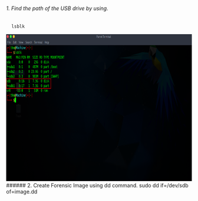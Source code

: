###### 1. Find the path of the USB drive by using.
      lsblk
<img src="1.lsblk.png" alt="Image Alt Text" width="1000" height="400">
<!-- ![lsblk](1.lsblk.png) -->
###### 2. Create Forensic Image using dd command.
      sudo dd if=/dev/sdb of=image.dd
<!-- ![Image](2.image.png) -->
